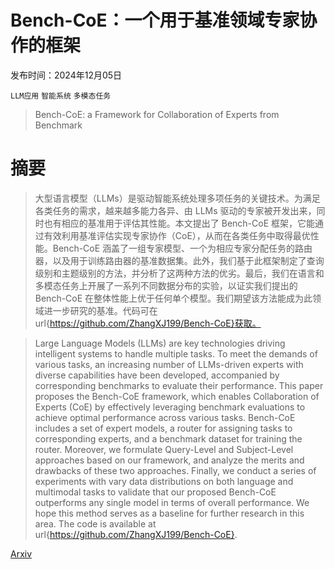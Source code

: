# Bench-CoE：一个用于基准领域专家协作的框架

发布时间：2024年12月05日

`LLM应用` `智能系统` `多模态任务`

> Bench-CoE: a Framework for Collaboration of Experts from Benchmark

# 摘要

> 大型语言模型（LLMs）是驱动智能系统处理多项任务的关键技术。为满足各类任务的需求，越来越多能力各异、由 LLMs 驱动的专家被开发出来，同时也有相应的基准用于评估其性能。本文提出了 Bench-CoE 框架，它能通过有效利用基准评估实现专家协作（CoE），从而在各类任务中取得最优性能。Bench-CoE 涵盖了一组专家模型、一个为相应专家分配任务的路由器，以及用于训练路由器的基准数据集。此外，我们基于此框架制定了查询级别和主题级别的方法，并分析了这两种方法的优劣。最后，我们在语言和多模态任务上开展了一系列不同数据分布的实验，以证实我们提出的 Bench-CoE 在整体性能上优于任何单个模型。我们期望该方法能成为此领域进一步研究的基准。代码可在 url{https://github.com/ZhangXJ199/Bench-CoE}获取。

> Large Language Models (LLMs) are key technologies driving intelligent systems to handle multiple tasks. To meet the demands of various tasks, an increasing number of LLMs-driven experts with diverse capabilities have been developed, accompanied by corresponding benchmarks to evaluate their performance. This paper proposes the Bench-CoE framework, which enables Collaboration of Experts (CoE) by effectively leveraging benchmark evaluations to achieve optimal performance across various tasks. Bench-CoE includes a set of expert models, a router for assigning tasks to corresponding experts, and a benchmark dataset for training the router. Moreover, we formulate Query-Level and Subject-Level approaches based on our framework, and analyze the merits and drawbacks of these two approaches. Finally, we conduct a series of experiments with vary data distributions on both language and multimodal tasks to validate that our proposed Bench-CoE outperforms any single model in terms of overall performance. We hope this method serves as a baseline for further research in this area. The code is available at url{https://github.com/ZhangXJ199/Bench-CoE}.

[Arxiv](https://arxiv.org/abs/2412.04167)